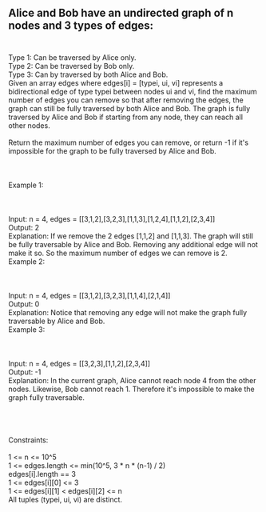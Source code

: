 ## Alice and Bob have an undirected graph of n nodes and 3 types of edges: <br> <br> 
Type 1: Can be traversed by Alice only. <br> 
Type 2: Can be traversed by Bob only. <br> 
Type 3: Can by traversed by both Alice and Bob. <br> 
Given an array edges where edges[i] = [typei, ui, vi] represents a bidirectional edge of type typei between nodes ui and vi, find the maximum number of edges you can remove so that after removing the edges, the graph can still be fully traversed by both Alice and Bob. The graph is fully traversed by Alice and Bob if starting from any node, they can reach all other nodes. <br> <br> 
Return the maximum number of edges you can remove, or return -1 if it's impossible for the graph to be fully traversed by Alice and Bob. <br> <br> <br> <br> 
Example 1: <br> <br> <br> <br> 
Input: n = 4, edges = [[3,1,2],[3,2,3],[1,1,3],[1,2,4],[1,1,2],[2,3,4]] <br> 
Output: 2 <br> 
Explanation: If we remove the 2 edges [1,1,2] and [1,1,3]. The graph will still be fully traversable by Alice and Bob. Removing any additional edge will not make it so. So the maximum number of edges we can remove is 2. <br> 
Example 2: <br> <br> <br> <br> 
Input: n = 4, edges = [[3,1,2],[3,2,3],[1,1,4],[2,1,4]] <br> 
Output: 0 <br> 
Explanation: Notice that removing any edge will not make the graph fully traversable by Alice and Bob. <br> 
Example 3: <br> <br> <br> <br> 
Input: n = 4, edges = [[3,2,3],[1,1,2],[2,3,4]] <br> 
Output: -1 <br> 
Explanation: In the current graph, Alice cannot reach node 4 from the other nodes. Likewise, Bob cannot reach 1. Therefore it's impossible to make the graph fully traversable. <br> <br> <br> <br> <br> 
Constraints: <br> <br> 
1 <= n <= 10^5 <br> 
1 <= edges.length <= min(10^5, 3 * n * (n-1) / 2) <br> 
edges[i].length == 3 <br> 
1 <= edges[i][0] <= 3 <br> 
1 <= edges[i][1] < edges[i][2] <= n <br> 
All tuples (typei, ui, vi) are distinct. <br> 
